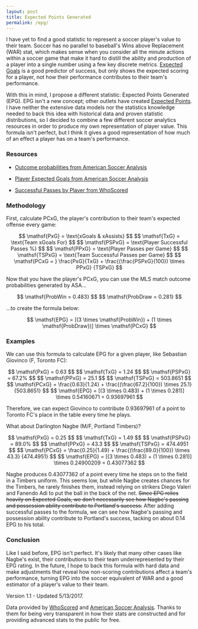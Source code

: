 ```yaml
---
layout: post
title: Expected Points Generated
permalink: /epg/
---
```


I have yet to find a good statistic to represent a soccer player's value to their team. Soccer has no parallel to baseball's Wins above Replacement (WAR) stat, which makes sense when you consider all the minute actions within a soccer game that make it hard to distill the ability and production of a player into a single number using a few key discrete metrics. [Expected Goals](http://www.americansocceranalysis.com/explanation/) is a good predictor of success, but only shows the expected scoring for a player, not how their performance contributes to their team's performance.

With this in mind, I propose a different statistic: Expected Points Generated (EPG). EPG isn't a new concept; other outlets have created [Expected Points](http://www.americansocceranalysis.com/home/2016/6/19/goodbye-expected-goals-hello-expected-points). I have neither the extensive data models nor the statistics knowledge needed to back this idea with historical data and proven statistic distributions, so I decided to combine a few different soccer analytics resources in order to produce my own representation of player value. This formula isn't perfect, but I think it gives a good representation of how much of an effect a player has on a team's performance.

### Resources

* [Outcome probabilities from American Soccer Analysis](http://www.americansocceranalysis.com/win-expectancy-1/)

* [Player Expected Goals from American Soccer Analysis](http://www.americansocceranalysis.com/player-xg-2017/)

* [Successful Passes by Player from WhoScored](https://www.whoscored.com/Teams/26666/Show/USA-Atlanta-United)


### Methodology

First, calculate PCxG, the player's contribution to their team's expected offense every game:

<p style="text-align: center">
$$ \mathsf{PxG} = \text{xGoals & xAssists} $$
$$ \mathsf{TxG} = \text{Team xGoals For} $$
$$ \mathsf{PSPxG} = \text{Player Successful Passes %} $$
$$ \mathsf{PPxG} = \text{Player Passes per Game} $$
$$ \mathsf{TSPxG} = \text{Team Successful Passes per Game} $$
$$ \mathsf{PCxG = } \frac{PxG}{TxG} + \frac{(\frac{PSPxG}{100}) \times PPxG} {TSPxG} $$
</p>

Now that you have the player's PCxG, you can use the MLS match outcome probabilities generated by ASA...

<p style="text-align: center">
$$ \mathsf{ProbWin = 0.483} $$
$$ \mathsf{ProbDraw = 0.281} $$
</p>

...to create the formula below:

<p style="text-align: center">
$$ \mathsf{EPG} = [(3 \times \mathsf{ProbWin}) + (1 \times \mathsf{ProbDraw})] \times \mathsf{PCxG} $$
</p>

### Examples

We can use this formula to calculate EPG for a given player, like Sebastian Giovinco (F, Toronto FC):

<p style="text-align:center">
$$ \mathsf{PxG} = 0.63 $$
$$ \mathsf{TxG} = 1.24 $$
$$ \mathsf{PSPxG} = 67.2% $$
$$ \mathsf{PPxG} = 25.1 $$
$$ \mathsf{TSPxG} = 503.8651 $$
$$ \mathsf{PCxG} = \frac{0.63}{1.24} + \frac{(\frac{67.2}{100}) \times 25.1} {503.8651} $$
$$ \mathsf{EPG} = [(3 \times 0.483) + (1 \times 0.281)] \times 0.54160671 = 0.93697961 $$
</p>

Therefore, we can expect Giovinco to contribute 0.93697961 of a point to Toronto FC's place in the table every time he plays.

What about Darlington Nagbe (M/F, Portland Timbers)?

<p style="text-align:center">
$$ \mathsf{PxG} = 0.25 $$
$$ \mathsf{TxG} = 1.49 $$
$$ \mathsf{PSPxG} = 89.0% $$
$$ \mathsf{PPxG} = 43.3 $$
$$ \mathsf{TSPxG} = 474.4951 $$
$$ \mathsf{PCxG} = \frac{0.25}{1.49} + \frac{(\frac{89.0}{100}) \times 43.3} {474.4951} $$
$$ \mathsf{EPG} = [(3 \times 0.483) + (1 \times 0.281)] \times 0.24900209 = 0.43077362 $$
</p>

Nagbe produces 0.43077362 of a point every time he steps on to the field in a Timbers uniform. This seems low, but while Nagbe creates chances for the Timbers, he rarely finishes them, instead relying on strikers Diego Valeri and Fanendo Adi to put the ball in the back of the net. ~~Since EPG relies heavily on Expected Goals, we don't necessarily see how Nagbe's passing and possession ability contribute to Portland's success.~~ After adding successful passes to the formula, we can see how Nagbe's passing and possession ability contribute to Portland's success, tacking on about 0.14 EPG to his total.

### Conclusion

Like I said before, EPG isn't perfect. It's likely that many other cases like Nagbe's exist, their contributions to their team underrepresented by their EPG rating. In the future, I hope to back this formula with hard data and make adjustments that reveal how non-scoring contributions affect a team's performance, turning EPG into the soccer equivalent of WAR and a good estimator of a player's value to their team.

<p class="small">Version 1.1 - Updated 5/13/2017.</p>

<p class="small">Data provided by <a href="https://whoscored.com">WhoScored</a> and <a href="https://americansocceranalysis.com">American Soccer Analysis</a>. Thanks to them for being very transparent in how their stats are constructed and for providing advanced stats to the public for free.</p>
